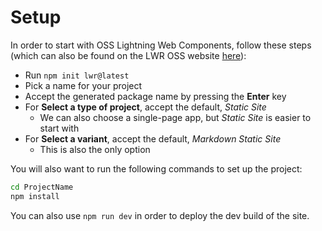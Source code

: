 # Setup

In order to start with OSS Lightning Web Components, follow these steps (which can also be found on the LWR OSS website [here](https://developer.salesforce.com/docs/platform/lwr/guide/lwr-get-started.html)):

-   Run `npm init lwr@latest`
-   Pick a name for your project
-   Accept the generated package name by pressing the **Enter** key
-   For **Select a type of project**, accept the default, _Static Site_
    -   We can also choose a single-page app, but _Static Site_ is easier to start with
-   For **Select a variant**, accept the default, _Markdown Static Site_
    -   This is also the only option

You will also want to run the following commands to set up the project:

```bash
cd ProjectName
npm install
```

You can also use `npm run dev` in order to deploy the dev build of the site.
